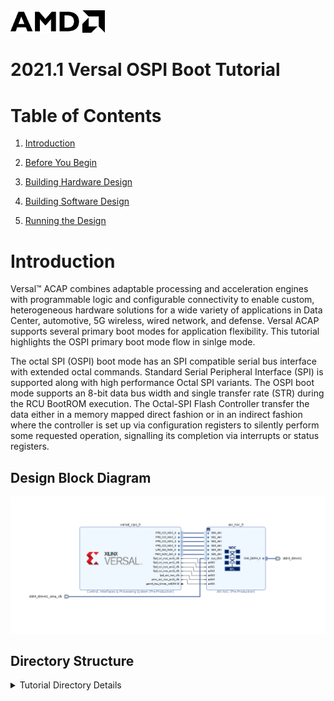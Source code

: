 <tr>
   <td align="center"><img src="https://github.com/Xilinx/Image-Collateral/blob/main/xilinx-logo.png?raw=true" width="30%"/><h1>2021.1 Versal OSPI Boot Tutorial </h1>
   </td>
 </tr>
</table>

# Table of Contents

1. [Introduction](#introduction)

2. [Before You Begin](#before-you-begin)

3. [Building Hardware Design](#building-hardware-design)

4. [Building Software Design](#building-software-design)

5. [Running the Design](#running-the-design)

# Introduction
Versal™ ACAP combines adaptable processing and acceleration engines with programmable logic and configurable connectivity to enable custom, heterogeneous hardware solutions for a wide variety of applications in Data Center, automotive, 5G wireless, wired network, and defense. Versal ACAP supports several primary boot modes for application flexibility. This tutorial highlights the OSPI primary boot mode flow in sinlge mode.

The octal SPI (OSPI) boot mode has an SPI compatible serial bus interface with extended octal commands. Standard Serial Peripheral Interface (SPI) is supported along with high performance Octal SPI variants. The OSPI boot mode supports an 8-bit data bus width and single transfer rate (STR) during the RCU BootROM execution. The Octal-SPI Flash Controller transfer the data either in a memory mapped direct fashion or in an indirect fashion where the controller is set up via configuration registers to silently perform some requested operation, signalling its completion via interrupts or status registers.

## Design Block Diagram

![Block Diagram](./Figures/block.png)

## Directory Structure
<details>
<summary> Tutorial Directory Details </summary>

```
OSPI_Boot
|___Design.................Contains Design files
  |___Hardware.........................Contains Hardware Design files
    |___constraints....................Contains constraints files
  |___Software/Vitis...................Contains Vitis Design files
    |___bootimage......................Contains bootimage files
    |___src............................Contains Software source files
|___Figures................Contains figures that appear in README.md
  |___block.png........................Block Diagram
  |___ospi_config.png...........OSPI Configurations
|___Scripts................Contains TCL scripts to generate reference Design, PDI, etc...
  |___project_top.tcl..................Generates the Vivado Design
  |___vck190_bd.tcl....................Generates the VVivado Block Diagram
  |___vck190_vitis.tcl.................Generates the Vitis Design
|___README.md...............Includes tutorial overview, steps to create reference design, and debug resources
```
</details>
